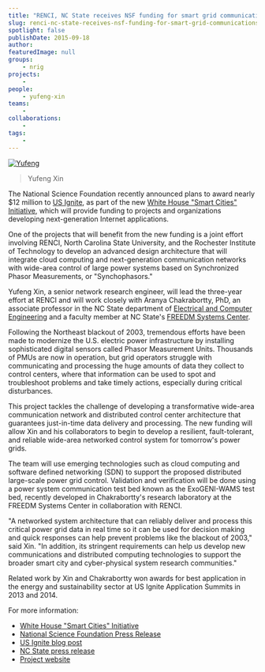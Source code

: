 ```yaml
---
title: "RENCI, NC State receives NSF funding for smart grid communications development"
slug: renci-nc-state-receives-nsf-funding-for-smart-grid-communications-development
spotlight: false
publishDate: 2015-09-18
author: 
featuredImage: null
groups:
    - nrig
projects:
    - 
people:
    - yufeng-xin
teams: 
    - 
collaborations:
    - 
tags:
    - 
---
```

[![Yufeng](https://renci.org/wp-content/uploads/2015/09/Yufeng-224x300.jpg)](https://renci.org/wp-content/uploads/2015/09/Yufeng.jpg)
>Yufeng Xin

The National Science Foundation recently announced plans to award nearly $12 million to [US Ignite](http://www.us-ignite.org), as part of the new [White House "Smart Cities" Initiative](https://www.whitehouse.gov/the-press-office/2015/09/14/fact-sheet-administration-announces-new-smart-cities-initiative-help), which will provide funding to projects and organizations developing next-generation Internet applications.

One of the projects that will benefit from the new funding is a joint effort involving RENCI, North Carolina State University, and the Rochester Institute of Technology to develop an advanced design architecture that will integrate cloud computing and next-generation communication networks with wide-area control of large power systems based on Synchronized Phasor Measurements, or "Synchophasors."

Yufeng Xin, a senior network research engineer, will lead the three-year effort at RENCI and will work closely with Aranya Chakrabortty, PhD, an associate professor in the NC State department of [Electrical and Computer Engineering](http://www.ece.ncsu.edu/) and a faculty member at NC State's [FREEDM Systems Center](http://www.freedm.ncsu.edu/).

Following the Northeast blackout of 2003, tremendous efforts have been made to modernize the U.S. electric power infrastructure by installing sophisticated digital sensors called Phasor Measurement Units. Thousands of PMUs are now in operation, but grid operators struggle with communicating and processing the huge amounts of data they collect to control centers, where that information can be used to spot and troubleshoot problems and take timely actions, especially during critical disturbances.

This project tackles the challenge of developing a transformative wide-area communication network and distributed control center architecture that guarantees just-in-time data delivery and processing. The new funding will allow Xin and his collaborators to begin to develop a resilient, fault-tolerant, and reliable wide-area networked control system for tomorrow's power grids.

The team will use emerging technologies such as cloud computing and software defined networking (SDN) to support the proposed distributed large-scale power grid control. Validation and verification will be done using a power system communication test bed known as the ExoGENI-WAMS test bed, recently developed in Chakrabortty's research laboratory at the FREEDM Systems Center in collaboration with RENCI.

"A networked system architecture that can reliably deliver and process this critical power grid data in real time so it can be used for decision making and quick responses can help prevent problems like the blackout of 2003," said Xin. "In addition, its stringent requirements can help us develop new communications and distributed computing technologies to support the broader smart city and cyber-physical system research communities."

Related work by Xin and Chakrabortty won awards for best application in the energy and sustainability sector at US Ignite Application Summits in 2013 and 2014.

For more information:

- [White House "Smart Cities" Initiative](https://www.whitehouse.gov/the-press-office/2015/09/14/fact-sheet-administration-announces-new-smart-cities-initiative-help)
- [National Science Foundation Press Release](http://nsf.gov/news/news_summ.jsp?cntn_id=136263&org=NSF&from=news)
- [US Ignite blog post](https://www.us-ignite.org/blog/2015/9/us-ignite-to-launch-nationwide-network-of-ultra-high-speed-broadband-living-labs/)
- [NC State press release](http://www.ece.ncsu.edu/news/28497/chakrabortty-receives-nsf-grant-to-help-modernize-power-system-communications)
- [Project website](http://distinct.web.unc.edu/)
